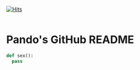 [![Hits](https://hits.seeyoufarm.com/api/count/incr/badge.svg?url=https%3A%2F%2Fgithub.com%2Fgjbae1212%2Fhit-counter&count_bg=%23FF0000&title_bg=%23000000&icon=pandora.svg&icon_color=%23FFFFFF&title=ando&edge_flat=false)](https://hits.seeyoufarm.com)
<br><br>
# Pando's GitHub README
```python
def sex():
  pass
```

